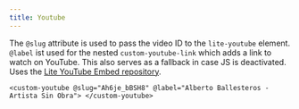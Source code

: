 ```yaml
---
title: Youtube
---
```


The `@slug` attribute is used to pass the video ID to the `lite-youtube` element.
`@label` ist used for the nested `custom-youtube-link` which adds a link to watch on YouTube. This also serves as a fallback in case JS is deactivated.
Uses the [Lite YouTube Embed repository](https://github.com/paulirish/lite-youtube-embed).

```
<custom-youtube @slug="Ah6je_bBSH8" @label="Alberto Ballesteros - Artista Sin Obra"> </custom-youtube>
```

<div><custom-youtube @slug="Ah6je_bBSH8" @label="Alberto Ballesteros - Artista Sin Obra"> </custom-youtube></div>
